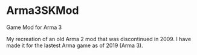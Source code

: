 # Arma3SKMod
Game Mod for Arma 3

My recreation of an old Arma 2 mod that was discontinued in 2009. I have made it for the lastest Arma game as of 2019 (Arma 3).
